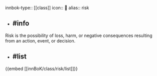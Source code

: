 innbok-type:: [[class]]
icon:: 🚨
alias:: risk

- ## #info 
Risk is the possibility of loss, harm, or negative consequences resulting from an action, event, or decision.
- ## #list 
{{embed [[innBoK/class/risk/list]]}}

